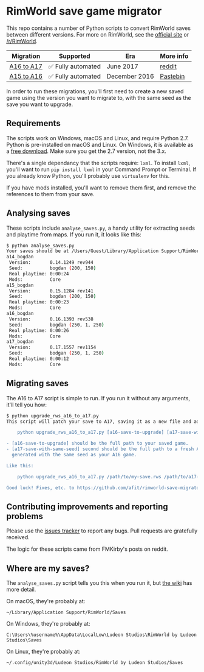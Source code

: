 # RimWorld save game migrator

This repo contains a number of Python scripts to convert RimWorld
saves between different versions.
For more on RimWorld, see the [official site](https://rimworldgame.com) or [/r/RimWorld](https://www.reddit.com/r/RimWorld/).

| Migration   | Supported          | Era | More info |
| ----------- | ------------------ | ----| --------- |
| [A16 to A17](https://github.com/afit/rimworld-save-migrator/blob/master/upgrade_rws_a16_to_a17.py) | ✅ Fully automated | June 2017 | [reddit](https://www.reddit.com/r/RimWorld/comments/6gk9m9/that_time_again_a16_save_a17/) |
| [A15 to A16](https://github.com/afit/rimworld-save-migrator/blob/master/upgrade_rws_a15_to_a16.py)  | ✅ Fully automated | December 2016 | [Pastebin](http://pastebin.com/HNFFsMBC) |

In order to run these migrations, you'll first need to create a new saved game using the version you want to migrate to, with the same seed as the save you want to upgrade.

## Requirements

The scripts work on Windows, macOS and Linux, and require Python 2.7.
Python is pre-installed on macOS and Linux. On Windows, it is available as a [free download](https://www.python.org/downloads/).
Make sure you get the 2.7 version, not the 3.x.

There's a single dependancy that the scripts require: `lxml`.
To install `lxml`, you'll want to run  `pip install lxml` in your Command Prompt or Terminal.
If you already know Python, you'll probably use `virtualenv` for this.

If you have mods installed, you'll want to remove them first, and remove the
references to them from your save.

## Analysing saves

These scripts include `analyse_saves.py`, a handy utility for extracting seeds and playtime from maps. If you run it, it looks like this:

```bash
$ python analyse_saves.py
Your saves should be at /Users/Guest/Library/Application Support/RimWorld/Saves...
a14_bogdan
 Version:       0.14.1249 rev944
 Seed:          bogdan (200, 150)
 Real playtime: 0:00:24
 Mods:          Core
a15_bogdan
 Version:       0.15.1284 rev141
 Seed:          bogdan (200, 150)
 Real playtime: 0:00:23
 Mods:          Core
a16_bogdan
 Version:       0.16.1393 rev538
 Seed:          bogdan (250, 1, 250)
 Real playtime: 0:00:26
 Mods:          Core
a17_bogdan
 Version:       0.17.1557 rev1154
 Seed:          bodgan (250, 1, 250)
 Real playtime: 0:00:12
 Mods:          Core
```

## Migrating saves

The A16 to A17 script is simple to run. If you run it without any arguments, it'll tell you how:

```bash
$ python upgrade_rws_a16_to_a17.py
This script will patch your save to A17, saving it as a new file and adding "a17-" to the name. It won't modify your old saves. It requires two arguments:

    python upgrade_rws_a16_to_a17.py [a16-save-to-upgrade] [a17-save-with-same-seed]

- [a16-save-to-upgrade] should be the full path to your saved game.
- [a17-save-with-same-seed] second should be the full path to a fresh A17 saved game,
  generated with the same seed as your A16 game.

Like this:

    python upgrade_rws_a16_to_a17.py /path/to/my-save.rws /path/to/a17-same-seed.rws

Good luck! Fixes, etc. to https://github.com/afit/rimworld-save-migrator.
```

## Contributing improvements and reporting problems

Please use the [issues tracker](https://github.com/afit/rimworld-save-migrator/issues) to report any bugs.
Pull requests are gratefully received.

The logic for these scripts came from FMKirby's posts on reddit.

## Where are my saves?

The `analyse_saves.py` script tells you this when you run it, but [the wiki](http://rimworldwiki.com/wiki/Save_file) has more detail.

On macOS, they're probably at:

`~/Library/Application Support/RimWorld/Saves`

On Windows, they're probably at:

`C:\Users\%username%\AppData\LocalLow\Ludeon Studios\RimWorld by Ludeon Studios\Saves`

On Linux, they're probably at:

`~/.config/unity3d/Ludeon Studios/RimWorld by Ludeon Studios/Saves`
